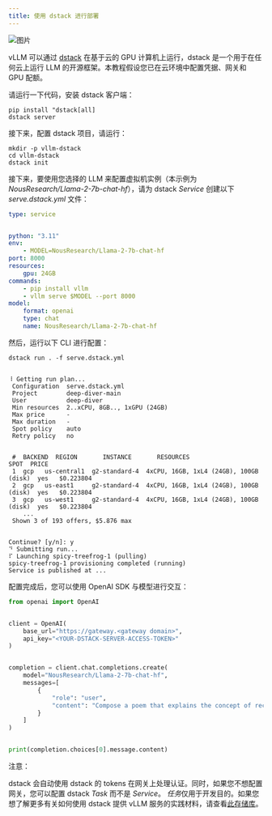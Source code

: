 ```yaml
---
title: 使用 dstack 进行部署
---
```



![图片](/img/docs/02-07/07-Deploying-with-dstack.png)

vLLM 可以通过 [dstack](https://dstack.ai/) 在基于云的 GPU 计算机上运行，​​dstack 是一个用于在任何云上运行 LLM 的开源框架。本教程假设您已在云环境中配置凭据、网关和 GPU 配额。


请运行一下代码，安装 dstack 客户端：

```plain
pip install "dstack[all]
dstack server
```


接下来，配置 dstack 项目，请运行：

```plain
mkdir -p vllm-dstack
cd vllm-dstack
dstack init
```


接下来，要使用您选择的 LLM 来配置虚拟机实例（本示例为 *NousResearch/Llama-2-7b-chat-hf*），请为 dstack *Service* 创建以下 *serve.dstack.yml* 文件：

```yaml
type: service


python: "3.11"
env:
    - MODEL=NousResearch/Llama-2-7b-chat-hf
port: 8000
resources:
    gpu: 24GB
commands:
    - pip install vllm
    - vllm serve $MODEL --port 8000
model:
    format: openai
    type: chat
    name: NousResearch/Llama-2-7b-chat-hf
```


然后，运行以下 CLI 进行配置：

```plain
dstack run . -f serve.dstack.yml


⠸ Getting run plan...
 Configuration  serve.dstack.yml
 Project        deep-diver-main
 User           deep-diver
 Min resources  2..xCPU, 8GB.., 1xGPU (24GB)
 Max price      -
 Max duration   -
 Spot policy    auto
 Retry policy   no


 #  BACKEND  REGION       INSTANCE       RESOURCES                               SPOT  PRICE
 1  gcp   us-central1  g2-standard-4  4xCPU, 16GB, 1xL4 (24GB), 100GB (disk)  yes   $0.223804
 2  gcp   us-east1     g2-standard-4  4xCPU, 16GB, 1xL4 (24GB), 100GB (disk)  yes   $0.223804
 3  gcp   us-west1     g2-standard-4  4xCPU, 16GB, 1xL4 (24GB), 100GB (disk)  yes   $0.223804
    ...
 Shown 3 of 193 offers, $5.876 max


Continue? [y/n]: y
⠙ Submitting run...
⠏ Launching spicy-treefrog-1 (pulling)
spicy-treefrog-1 provisioning completed (running)
Service is published at ...
```


配置完成后，您可以使用 OpenAI SDK 与模型进行交互：

```python
from openai import OpenAI


client = OpenAI(
    base_url="https://gateway.<gateway domain>",
    api_key="<YOUR-DSTACK-SERVER-ACCESS-TOKEN>"
)


completion = client.chat.completions.create(
    model="NousResearch/Llama-2-7b-chat-hf",
    messages=[
        {
            "role": "user",
            "content": "Compose a poem that explains the concept of recursion in programming.",
        }
    ]
)


print(completion.choices[0].message.content)
```


注意：

dstack 会自动使用 dstack 的 tokens 在网关上处理认证。同时，如果您不想配置网关，您可以配置 dstack *Task* 而不是 *Service*。 *任务*仅用于开发目的。如果您想了解更多有关如何使用 dstack 提供 vLLM 服务的实践材料，请查看[此存储库](https://github.com/dstackai/dstack-examples/tree/main/deployment/vllm)。
